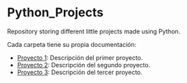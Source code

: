 # Python_Projects
Repository storing different little projects made using Python.

<!-- Editar -->
Cada carpeta tiene su propia documentación:

- [Proyecto 1](proyecto-1/README.md): Descripción del primer proyecto.
- [Proyecto 2](proyecto-2/README.md): Descripción del segundo proyecto.
- [Proyecto 3](proyecto-3/README.md): Descripción del tercer proyecto.
